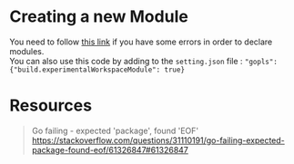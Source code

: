 # Creating a new Module
You need to follow [this link](https://stackoverflow.com/questions/31110191/go-failing-expected-package-found-eof/61326847#61326847) if you have some errors in order to declare modules.
<br/>
You can also use this code by adding to the `setting.json` file :
` "gopls": {"build.experimentalWorkspaceModule": true} `




# Resources
> Go failing - expected 'package', found 'EOF'
<br/>https://stackoverflow.com/questions/31110191/go-failing-expected-package-found-eof/61326847#61326847